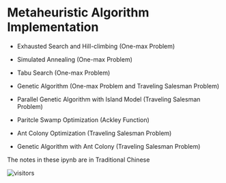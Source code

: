 # Metaheuristic Algorithm Implementation

- Exhausted Search and Hill-climbing (One-max Problem)

- Simulated Annealing (One-max Problem)

- Tabu Search (One-max Problem)

- Genetic Algorithm (One-max Problem and Traveling Salesman Problem)

- Parallel Genetic Algorithm with Island Model (Traveling Salesman Problem)

- Paritcle Swamp Optimization (Ackley Function)

- Ant Colony Optimization  (Traveling Salesman Problem)

- Genetic Algorithm with Ant Colony (Traveling Salesman Problem)

  

The notes in these ipynb are in Traditional Chinese

<a><img src="https://visitor-badge.glitch.me/badge?page_id=simonchung87.503183469" alt="visitors"></a>
